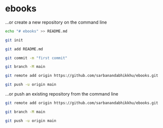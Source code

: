 # ebooks


…or create a new repository on the command line

```bash
echo "# ebooks" >> README.md

git init

git add README.md

git commit -m "first commit"

git branch -M main

git remote add origin https://github.com/sarbanandabhikkhu/ebooks.git

git push -u origin main
```

…or push an existing repository from the command line

```bash
git remote add origin https://github.com/sarbanandabhikkhu/ebooks.git

git branch -M main

git push -u origin main
```
